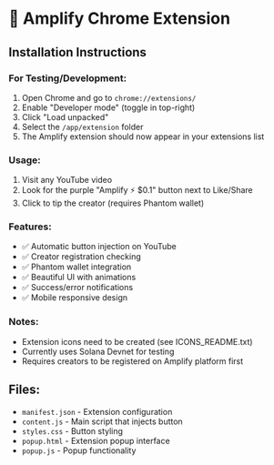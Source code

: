# 🚀 Amplify Chrome Extension

## Installation Instructions

### For Testing/Development:
1. Open Chrome and go to `chrome://extensions/`
2. Enable "Developer mode" (toggle in top-right)
3. Click "Load unpacked"
4. Select the `/app/extension` folder
5. The Amplify extension should now appear in your extensions list

### Usage:
1. Visit any YouTube video
2. Look for the purple "Amplify ⚡ $0.1" button next to Like/Share
3. Click to tip the creator (requires Phantom wallet)

### Features:
- ✅ Automatic button injection on YouTube
- ✅ Creator registration checking
- ✅ Phantom wallet integration
- ✅ Beautiful UI with animations
- ✅ Success/error notifications
- ✅ Mobile responsive design

### Notes:
- Extension icons need to be created (see ICONS_README.txt)
- Currently uses Solana Devnet for testing
- Requires creators to be registered on Amplify platform first

## Files:
- `manifest.json` - Extension configuration
- `content.js` - Main script that injects button
- `styles.css` - Button styling
- `popup.html` - Extension popup interface
- `popup.js` - Popup functionality